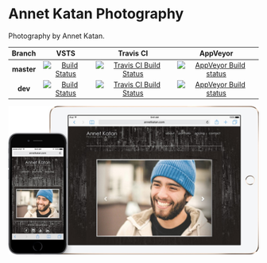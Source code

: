 # Annet Katan Photography

Photography by Annet Katan.

|Branch|VSTS|Travis CI|AppVeyor|
|:----:|:--:|:-------:|:------:|
|**master**|[![Build Status](https://olegburov.visualstudio.com/_apis/public/build/definitions/ceabffbe-3d33-4651-9aba-cc4f066ec351/5/badge)](https://olegburov.visualstudio.com/Annet-Katan/_build?_a=completed&definitionId=5)|[![Travis CI Build Status](https://travis-ci.org/olegburov/AnnetKatan-Photography.svg?branch=master)](https://travis-ci.org/olegburov/AnnetKatan-Photography)|[![AppVeyor Build status](https://ci.appveyor.com/api/projects/status/whq84wfs86j8bewa/branch/master?svg=true)](https://ci.appveyor.com/project/OlegBurov/annetkatan-photography)|
|**dev**|[![Build Status](https://olegburov.visualstudio.com/_apis/public/build/definitions/ceabffbe-3d33-4651-9aba-cc4f066ec351/4/badge)](https://olegburov.visualstudio.com/Annet-Katan/_build?_a=completed&definitionId=4)|[![Travis CI Build Status](https://travis-ci.org/olegburov/AnnetKatan-Photography.svg?branch=dev)](https://travis-ci.org/olegburov/AnnetKatan-Photography)|[![AppVeyor Build status](https://ci.appveyor.com/api/projects/status/whq84wfs86j8bewa/branch/dev?svg=true)](https://ci.appveyor.com/project/OlegBurov/annetkatan-photography)|

![](Example.jpg)
